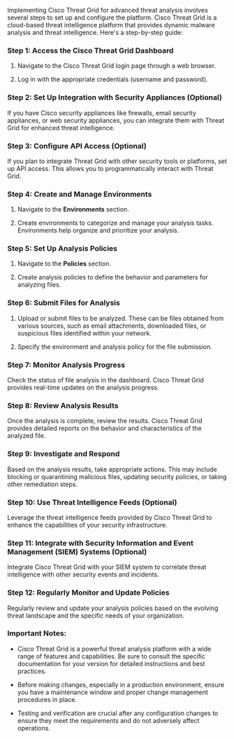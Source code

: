 Implementing Cisco Threat Grid for advanced threat analysis involves several steps to set up and configure the platform. Cisco Threat Grid is a cloud-based threat intelligence platform that provides dynamic malware analysis and threat intelligence. Here's a step-by-step guide:

### Step 1: Access the Cisco Threat Grid Dashboard

1. Navigate to the Cisco Threat Grid login page through a web browser.

2. Log in with the appropriate credentials (username and password).

### Step 2: Set Up Integration with Security Appliances (Optional)

If you have Cisco security appliances like firewalls, email security appliances, or web security appliances, you can integrate them with Threat Grid for enhanced threat intelligence.

### Step 3: Configure API Access (Optional)

If you plan to integrate Threat Grid with other security tools or platforms, set up API access. This allows you to programmatically interact with Threat Grid.

### Step 4: Create and Manage Environments

1. Navigate to the **Environments** section.

2. Create environments to categorize and manage your analysis tasks. Environments help organize and prioritize your analysis.

### Step 5: Set Up Analysis Policies

1. Navigate to the **Policies** section.

2. Create analysis policies to define the behavior and parameters for analyzing files.

### Step 6: Submit Files for Analysis

1. Upload or submit files to be analyzed. These can be files obtained from various sources, such as email attachments, downloaded files, or suspicious files identified within your network.

2. Specify the environment and analysis policy for the file submission.

### Step 7: Monitor Analysis Progress

Check the status of file analysis in the dashboard. Cisco Threat Grid provides real-time updates on the analysis progress.

### Step 8: Review Analysis Results

Once the analysis is complete, review the results. Cisco Threat Grid provides detailed reports on the behavior and characteristics of the analyzed file.

### Step 9: Investigate and Respond

Based on the analysis results, take appropriate actions. This may include blocking or quarantining malicious files, updating security policies, or taking other remediation steps.

### Step 10: Use Threat Intelligence Feeds (Optional)

Leverage the threat intelligence feeds provided by Cisco Threat Grid to enhance the capabilities of your security infrastructure.

### Step 11: Integrate with Security Information and Event Management (SIEM) Systems (Optional)

Integrate Cisco Threat Grid with your SIEM system to correlate threat intelligence with other security events and incidents.

### Step 12: Regularly Monitor and Update Policies

Regularly review and update your analysis policies based on the evolving threat landscape and the specific needs of your organization.

### Important Notes:

- Cisco Threat Grid is a powerful threat analysis platform with a wide range of features and capabilities. Be sure to consult the specific documentation for your version for detailed instructions and best practices.

- Before making changes, especially in a production environment, ensure you have a maintenance window and proper change management procedures in place.

- Testing and verification are crucial after any configuration changes to ensure they meet the requirements and do not adversely affect operations.
